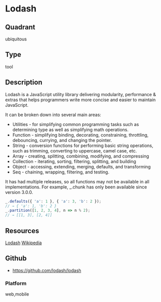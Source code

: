 # Lodash

## Quadrant
ubiquitous

## Type
tool

## Description
Lodash is a JavaScript utility library delivering modularity, performance & extras that helps programmers write more concise and easier to maintain JavaScript.

It can be broken down into several main areas:

* Utilities - for simplifying common programming tasks such as determining type as well as simplifying math operations.
* Function - simplifying binding, decorating, constraining, throttling, debouncing, currying, and changing the pointer.
* String - conversion functions for performing basic string operations, such as trimming, converting to uppercase, camel case, etc.
* Array - creating, splitting, combining, modifying, and compressing
* Collection - iterating, sorting, filtering, splitting, and building
* Object - accessing, extending, merging, defaults, and transforming
* Seq - chaining, wrapping, filtering, and testing.

It has had multiple releases, so all functions may not be available in all implementations. For example, _.chunk has only been available since version 3.0.0.

``` js
_.defaults({ 'a': 1 }, { 'a': 3, 'b': 2 });
// → { 'a': 1, 'b': 2 }
_.partition([1, 2, 3, 4], n => n % 2);
// → [[1, 3], [2, 4]]
```

## Resources
[Lodash](https://lodash.com/)
[Wikipedia](https://en.wikipedia.org/wiki/Lodash)

## Github
* https://github.com/lodash/lodash

### Platform
web,mobile